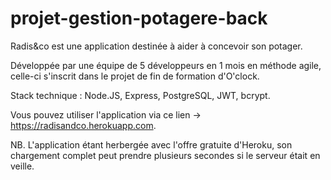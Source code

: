 # projet-gestion-potagere-back

Radis&co est une application destinée à aider à concevoir son potager.

Développée par une équipe de 5 développeurs en 1 mois en méthode agile, celle-ci s'inscrit dans le projet de fin de formation d'O'clock.

Stack technique : Node.JS, Express, PostgreSQL, JWT, bcrypt.

Vous pouvez utiliser l'application via ce lien -> https://radisandco.herokuapp.com.

NB. L'application étant herbergée avec l'offre gratuite d'Heroku, son chargement complet peut prendre plusieurs secondes si le serveur était en veille.
